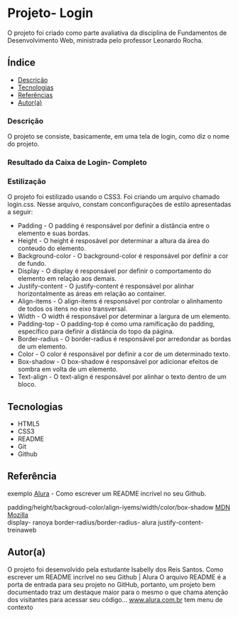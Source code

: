 # Projeto- Login
 
O projeto foi criado como parte avaliativa da disciplina de Fundamentos de Desenvolvimento Web, ministrada pelo professor Leonardo Rocha.
 
## Índice
 
* [Descrição](#descrição)
* [Tecnologias](#tecnologias)
* [Referências](#referência)
* [Autor(a)](#autora)
 
### Descrição
 
O projeto se consiste, basicamente, em uma tela de login, como diz o nome do projeto.
 
### Resultado da Caixa de Login- Completo
 
 
### Estilização
 
O projeto foi estilizado usando o CSS3. Foi criando um arquivo chamado login.css. Nesse arquivo, constam conconfigurações de estilo apresentadas a seguir:
 
* Padding - O padding é responsável por definir a distância entre o elemento e suas bordas.
* Height - O height é resposável por determinar a altura da área do conteudo do elemento.
* Background-color - O background-color é responsável por definir a cor de fundo.
* Display - O display é responsável por definir o comportamento do elemento em relação aos demais.
* Justify-content - O justify-content é responsável por alinhar horizontalmente as áreas em relação ao container.
* Align-items - O align-items é responsável por controlar o alinhamento de todos os itens no eixo transversal.
* Width - O width é responsável por determinar a largura de um elemento.
* Padding-top - O padding-top é como uma ramificação do padding, específico para definir a distância do topo da página.
* Border-radius - O border-radius é responsável por arredondar as bordas de um elemento.
* Color - O color é responsável por definir a cor de um determinado texto.
* Box-shadow - O box-shadow é responsável por adicionar efeitos de sombra em volta de um elemento.
* Text-align - O text-align é responsável por alinhar o texto dentro de um bloco.
 
## Tecnologias
 
* HTML5
* CSS3
* README
* Git
* Github
 
## Referência
 
exemplo [Alura](https://www.alura.com.br/artigos/escrever-bom-readme) - Como escrever um README incrível no seu Github.
 
padding/height/backgroud-color/align-iyems/width/color/box-shadow [MDN Mozilla](https://developer.mozilla.org/pt-BR/docs/Web/CSS)  
display- ranoya
border-radius/border-radius- alura
justify-content- treinaweb
 
## Autor(a)
 
O projeto foi desenvolvido pela estudante Isabelly dos Reis Santos.
Como escrever um README incrível no seu Github | Alura
O arquivo README é a porta de entrada para seu projeto no GitHub, portanto, um projeto bem documentado traz um destaque maior para o mesmo o que chama atenção dos visitantes para acessar seu código...
www.alura.com.br
tem menu de contexto